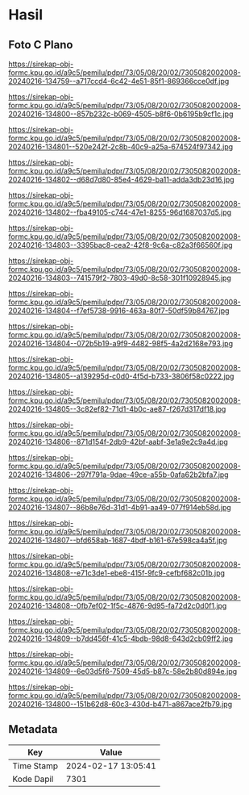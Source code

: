 # Hasil

## Foto C Plano

https://sirekap-obj-formc.kpu.go.id/a9c5/pemilu/pdpr/73/05/08/20/02/7305082002008-20240216-134759--a717ccd4-6c42-4e51-85f1-869366cce0df.jpg

https://sirekap-obj-formc.kpu.go.id/a9c5/pemilu/pdpr/73/05/08/20/02/7305082002008-20240216-134800--857b232c-b069-4505-b8f6-0b6195b9cf1c.jpg

https://sirekap-obj-formc.kpu.go.id/a9c5/pemilu/pdpr/73/05/08/20/02/7305082002008-20240216-134801--520e242f-2c8b-40c9-a25a-674524f97342.jpg

https://sirekap-obj-formc.kpu.go.id/a9c5/pemilu/pdpr/73/05/08/20/02/7305082002008-20240216-134802--d68d7d80-85e4-4629-ba11-adda3db23d16.jpg

https://sirekap-obj-formc.kpu.go.id/a9c5/pemilu/pdpr/73/05/08/20/02/7305082002008-20240216-134802--fba49105-c744-47e1-8255-96d1687037d5.jpg

https://sirekap-obj-formc.kpu.go.id/a9c5/pemilu/pdpr/73/05/08/20/02/7305082002008-20240216-134803--3395bac8-cea2-42f8-9c6a-c82a3f66560f.jpg

https://sirekap-obj-formc.kpu.go.id/a9c5/pemilu/pdpr/73/05/08/20/02/7305082002008-20240216-134803--741579f2-7803-49d0-8c58-301f10928945.jpg

https://sirekap-obj-formc.kpu.go.id/a9c5/pemilu/pdpr/73/05/08/20/02/7305082002008-20240216-134804--f7ef5738-9916-463a-80f7-50df59b84767.jpg

https://sirekap-obj-formc.kpu.go.id/a9c5/pemilu/pdpr/73/05/08/20/02/7305082002008-20240216-134804--072b5b19-a9f9-4482-98f5-4a2d2168e793.jpg

https://sirekap-obj-formc.kpu.go.id/a9c5/pemilu/pdpr/73/05/08/20/02/7305082002008-20240216-134805--a139295d-c0d0-4f5d-b733-3806f58c0222.jpg

https://sirekap-obj-formc.kpu.go.id/a9c5/pemilu/pdpr/73/05/08/20/02/7305082002008-20240216-134805--3c82ef82-71d1-4b0c-ae87-f267d317df18.jpg

https://sirekap-obj-formc.kpu.go.id/a9c5/pemilu/pdpr/73/05/08/20/02/7305082002008-20240216-134806--871d154f-2db9-42bf-aabf-3e1a9e2c9a4d.jpg

https://sirekap-obj-formc.kpu.go.id/a9c5/pemilu/pdpr/73/05/08/20/02/7305082002008-20240216-134806--297f791a-9dae-49ce-a55b-0afa62b2bfa7.jpg

https://sirekap-obj-formc.kpu.go.id/a9c5/pemilu/pdpr/73/05/08/20/02/7305082002008-20240216-134807--86b8e76d-31d1-4b91-aa49-077f914eb58d.jpg

https://sirekap-obj-formc.kpu.go.id/a9c5/pemilu/pdpr/73/05/08/20/02/7305082002008-20240216-134807--bfd658ab-1687-4bdf-b161-67e598ca4a5f.jpg

https://sirekap-obj-formc.kpu.go.id/a9c5/pemilu/pdpr/73/05/08/20/02/7305082002008-20240216-134808--e71c3de1-ebe8-415f-9fc9-cefbf682c01b.jpg

https://sirekap-obj-formc.kpu.go.id/a9c5/pemilu/pdpr/73/05/08/20/02/7305082002008-20240216-134808--0fb7ef02-1f5c-4876-9d95-fa72d2c0d0f1.jpg

https://sirekap-obj-formc.kpu.go.id/a9c5/pemilu/pdpr/73/05/08/20/02/7305082002008-20240216-134809--b7dd456f-41c5-4bdb-98d8-643d2cb09ff2.jpg

https://sirekap-obj-formc.kpu.go.id/a9c5/pemilu/pdpr/73/05/08/20/02/7305082002008-20240216-134809--6e03d5f6-7509-45d5-b87c-58e2b80d894e.jpg

https://sirekap-obj-formc.kpu.go.id/a9c5/pemilu/pdpr/73/05/08/20/02/7305082002008-20240216-134800--151b62d8-60c3-430d-b471-a867ace2fb79.jpg


## Metadata

| Key        | Value               |
| ---------- | ------------------- |
| Time Stamp | 2024-02-17 13:05:41 |
| Kode Dapil | 7301                |




